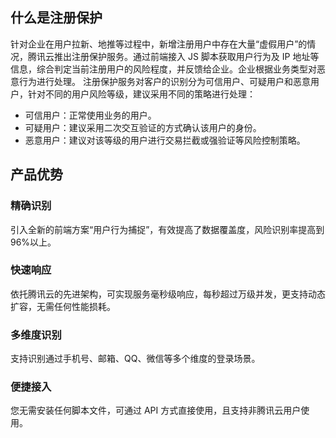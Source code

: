 ## 什么是注册保护
针对企业在用户拉新、地推等过程中，新增注册用户中存在大量“虚假用户”的情况，腾讯云推出注册保护服务。通过前端接入 JS 脚本获取用户行为及 IP 地址等信息，综合判定当前注册用户的风险程度，并反馈给企业。企业根据业务类型对恶意行为进行处理。
注册保护服务对客户的识别分为可信用户、可疑用户和恶意用户，针对不同的用户风险等级，建议采用不同的策略进行处理：
- 可信用户：正常使用业务的用户。
- 可疑用户：建议采用二次交互验证的方式确认该用户的身份。
- 恶意用户：建议对该等级的用户进行交易拦截或强验证等风险控制策略。

## 产品优势
### 精确识别
引入全新的前端方案“用户行为捕捉”，有效提高了数据覆盖度，风险识别率提高到96%以上。
### 快速响应
依托腾讯云的先进架构，可实现服务毫秒级响应，每秒超过万级并发，更支持动态扩容，无需任何性能损耗。
### 多维度识别
支持识别通过手机号、邮箱、QQ、微信等多个维度的登录场景。
### 便捷接入
您无需安装任何脚本文件，可通过 API 方式直接使用，且支持非腾讯云用户使用。